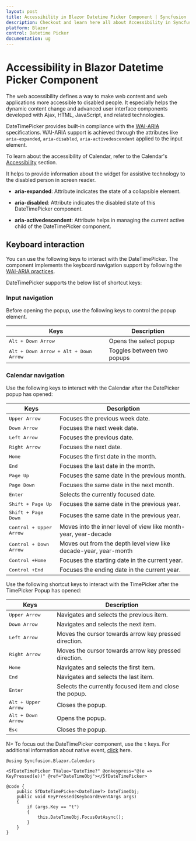 ```yaml
---
layout: post
title: Accessibility in Blazor Datetime Picker Component | Syncfusion
description: Checkout and learn here all about Accessibility in Syncfusion Blazor Datetime Picker component and more.
platform: Blazor
control: Datetime Picker 
documentation: ug
---
```


# Accessibility in Blazor Datetime Picker Component

The web accessibility defines a way to make web content and web applications more accessible to disabled people. It especially helps the dynamic content change and advanced user interface components developed with Ajax, HTML, JavaScript, and related technologies.

DateTimePicker provides built-in compliance with the [WAI-ARIA](https://www.w3.org/TR/wai-aria-practices/) specifications. WAI-ARIA support is achieved through the attributes like `aria-expanded`, `aria-disabled`, `aria-activedescendant` applied to the input element.

To learn about the accessibility of Calendar, refer to the Calendar's [Accessibility](../calendar/accessibility/) section.

It helps to provide information about the widget for assistive technology to the disabled person in screen reader.

* **aria-expanded**: Attribute indicates the state of a collapsible element.

* **aria-disabled**: Attribute indicates the disabled state of this DateTimePicker component.

* **aria-activedescendent**: Attribute helps in managing the current active child of the DateTimePicker component.

## Keyboard interaction

You can use the following keys to interact with the DateTimePicker. The component implements the keyboard navigation support by following the [WAI-ARIA practices](https://www.w3.org/TR/wai-aria-practices/).

DateTimePicker supports the below list of shortcut keys:

### Input navigation

Before opening the popup, use the following keys to control the popup element.

| **Keys** | **Description** |
| --- | --- |
| <kbd>Alt +  Down Arrow</kbd> | Opens the select popup |
| <kbd>Alt +  Down Arrow + Alt +  Down Arrow </kbd> | Toggles between two popups |

### Calendar navigation

Use the following keys to interact with the Calendar after the DatePicker popup has opened:

| **Keys** | **Description** |
| --- | --- |
| <kbd>Upper Arrow</kbd>  | Focuses the previous week date. |
| <kbd>Down Arrow</kbd>  | Focuses the next week date. |
| <kbd>Left Arrow</kbd>  | Focuses the previous date. |
| <kbd>Right Arrow</kbd>  | Focuses the next date. |
| <kbd>Home</kbd>  | Focuses the first date in the month. |
| <kbd>End</kbd>  | Focuses the last date in the month. |
| <kbd>Page Up</kbd>  | Focuses the same date in the previous month. |
| <kbd>Page Down</kbd>  | Focuses the same date in the next month. |
| <kbd>Enter</kbd>  | Selects the currently focused date. |
| <kbd>Shift + Page Up</kbd>  | Focuses the same date in the previous year. |
| <kbd>Shift + Page Down</kbd>  | Focuses the same date in the previous year. |
| <kbd>Control + Upper Arrow</kbd>  | Moves into the inner level of view like month-year, year-decade |
| <kbd>Control + Down Arrow</kbd>  | Moves out from the depth level view like decade-year, year-month |
| <kbd>Control +Home</kbd>  | Focuses the starting date in the current year. |
| <kbd>Control +End</kbd>  | Focuses the ending date in the current year. |

Use the following shortcut keys to interact with the TimePicker after the TimePicker Popup has opened:

| **Keys** | **Description** |
| --- | --- |
| <kbd>Upper Arrow</kbd> | Navigates and selects the previous item. |
| <kbd>Down Arrow</kbd> | Navigates and selects the next item. |
| <kbd>Left Arrow</kbd> | Moves the cursor towards arrow key pressed direction. |
| <kbd>Right Arrow</kbd> | Moves the cursor towards arrow key pressed direction. |
| <kbd>Home</kbd> | Navigates and selects the first item. |
| <kbd>End</kbd> | Navigates and selects the last item. |
| <kbd>Enter</kbd> | Selects the currently focused item and close the popup. |
| <kbd>Alt + Upper Arrow</kbd> | Closes the popup. |
| <kbd>Alt + Down Arrow</kbd> | Opens the popup. |
| <kbd>Esc</kbd> | Closes the popup. |

N> To focus out the DateTimePicker component, use the `t` keys. For additional information about native event, [click](./native-events/) here.

```cshtml
@using Syncfusion.Blazor.Calendars

<SfDateTimePicker TValue="DateTime?" @onkeypress="@(e => KeyPressed(e))" @ref="DateTimeObj"></SfDateTimePicker>

@code {
    public SfDateTimePicker<DateTime?> DateTimeObj;
    public void KeyPressed(KeyboardEventArgs args)
    {
        if (args.Key == "t")
        {
            this.DateTimeObj.FocusOutAsync();
        }
    }
}
```
